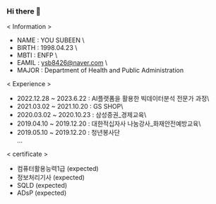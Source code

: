 ### Hi there 👋

<!--
**YOUSUBEEN/YOUSUBEEN** is a ✨ _special_ ✨ repository because its `README.md` (this file) appears on your GitHub profile.

Here are some ideas to get you started:

- 🔭 I’m currently working on ...
- 🌱 I’m currently learning ...
- 👯 I’m looking to collaborate on ...
- 🤔 I’m looking for help with ...
- 💬 Ask me about ...
- 📫 How to reach me: ...
- 😄 Pronouns: ...
- ⚡ Fun fact: ...
-->
< Information >

- NAME : YOU SUBEEN \
- BIRTH : 1998.04.23 \
- MBTI : ENFP \
- EAMIL : ysb8426@naver.com \
- MAJOR : Department of Health and Public Administration 

< Experience >

- 2022.12.28 ~ 2023.6.22 : AI플랫폼을 활용한 빅데이터분석 전문가 과정\
- 2021.03.02 ~ 2021.10.20 : GS SHOP\
- 2020.03.02 ~ 2020.10.23 : 삼성증권_경제교육\
- 2019.04.10 ~ 2019.12.20 : 대한적십자사 나눔강사_화재안전예방교육\
- 2019.05.10 ~ 2019.12.20 : 청년봉사단\
...

< certificate >

- 컴퓨터활용능력1급 (expected)
- 정보처리기사 (expected)
- SQLD (expected)
- ADsP (expected)
